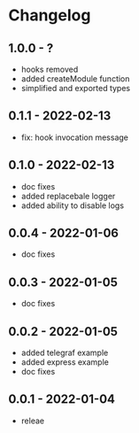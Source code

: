 # Changelog

## 1.0.0 - ?

- hooks removed
- added createModule function
- simplified and exported types

## 0.1.1 - 2022-02-13

- fix: hook invocation message

## 0.1.0 - 2022-02-13

- doc fixes
- added replacebale logger
- added ability to disable logs

## 0.0.4 - 2022-01-06

- doc fixes

## 0.0.3 - 2022-01-05

- doc fixes

## 0.0.2 - 2022-01-05

- added telegraf example
- added express example
- doc fixes

## 0.0.1 - 2022-01-04

- releae
